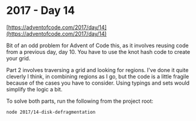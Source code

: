 # 2017 - Day 14

[https://adventofcode.com/2017/day/14](https://adventofcode.com/2017/day/14)

Bit of an odd problem for Advent of Code this, as it involves reusing code from a
previous day, day 10. You have to use the knot hash code to create your grid.

Part 2 involves traversing a grid and looking for regions. I've done it quite
cleverly I think, in combining regions as I go, but the code is a little fragile
because of the cases you have to consider. Using typings and sets would simplify
the logic a bit.

To solve both parts, run the following from the project root:

```sh
node 2017/14-disk-defragmentation
```
